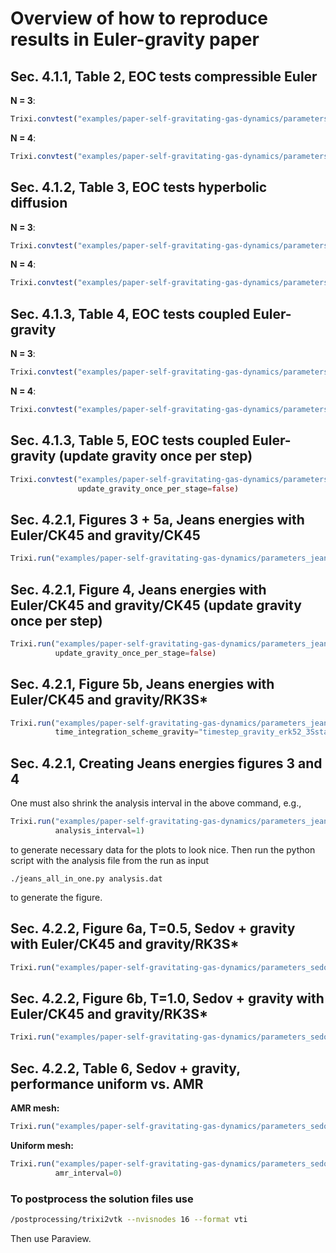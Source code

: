 # Overview of how to reproduce results in Euler-gravity paper

## Sec. 4.1.1, Table 2, EOC tests compressible Euler
**N = 3**:
```julia
Trixi.convtest("examples/paper-self-gravitating-gas-dynamics/parameters_eoc_test_euler.toml", 4)
```

**N = 4**:
```julia
Trixi.convtest("examples/paper-self-gravitating-gas-dynamics/parameters_eoc_test_euler.toml", 4, N=4)
```

## Sec. 4.1.2, Table 3, EOC tests hyperbolic diffusion
**N = 3**:
```julia
Trixi.convtest("examples/paper-self-gravitating-gas-dynamics/parameters_eoc_test_hyperbolic_diffusion.toml", 4)
```

**N = 4**:
```julia
Trixi.convtest("examples/paper-self-gravitating-gas-dynamics/parameters_eoc_test_hyperbolic_diffusion.toml", 4, N=4)
```

## Sec. 4.1.3, Table 4, EOC tests coupled Euler-gravity
**N = 3**:
```julia
Trixi.convtest("examples/paper-self-gravitating-gas-dynamics/parameters_eoc_test_coupled_euler_gravity.toml", 4)
```

**N = 4**:
```julia
Trixi.convtest("examples/paper-self-gravitating-gas-dynamics/parameters_eoc_test_coupled_euler_gravity.toml", 4, N=4)
```

## Sec. 4.1.3, Table 5, EOC tests coupled Euler-gravity (update gravity once per step)
```julia
Trixi.convtest("examples/paper-self-gravitating-gas-dynamics/parameters_eoc_test_coupled_euler_gravity.toml", 4,
               update_gravity_once_per_stage=false)
```

## Sec. 4.2.1, Figures 3 + 5a, Jeans energies with Euler/CK45 and gravity/CK45
```julia
Trixi.run("examples/paper-self-gravitating-gas-dynamics/parameters_jeans_instability.toml")
```

## Sec. 4.2.1, Figure 4, Jeans energies with Euler/CK45 and gravity/CK45 (update gravity once per step)
```julia
Trixi.run("examples/paper-self-gravitating-gas-dynamics/parameters_jeans_instability.toml",
          update_gravity_once_per_stage=false)
```

## Sec. 4.2.1, Figure 5b, Jeans energies with Euler/CK45 and gravity/RK3S*
```julia
Trixi.run("examples/paper-self-gravitating-gas-dynamics/parameters_jeans_instability.toml",
          time_integration_scheme_gravity="timestep_gravity_erk52_3Sstar!", cfl_gravity=1.2)
```

## Sec. 4.2.1, Creating Jeans energies figures 3 and 4
One must also shrink the analysis interval in the above command, e.g.,
```julia
Trixi.run("examples/paper-self-gravitating-gas-dynamics/parameters_jeans_instability.toml",
          analysis_interval=1)
```
to generate necessary data for the plots to look nice. Then run the python
script with the analysis file from the run as input
```
./jeans_all_in_one.py analysis.dat
```
to generate the figure.

## Sec. 4.2.2, Figure 6a, T=0.5, Sedov + gravity with Euler/CK45 and gravity/RK3S*
```julia
Trixi.run("examples/paper-self-gravitating-gas-dynamics/parameters_sedov_self_gravity.toml", t_end=0.5)
```

## Sec. 4.2.2, Figure 6b, T=1.0, Sedov + gravity with Euler/CK45 and gravity/RK3S*
```julia
Trixi.run("examples/paper-self-gravitating-gas-dynamics/parameters_sedov_self_gravity.toml")
```

## Sec. 4.2.2, Table 6, Sedov + gravity, performance uniform vs. AMR
**AMR mesh:**
```julia
Trixi.run("examples/paper-self-gravitating-gas-dynamics/parameters_sedov_self_gravity.toml")
```

**Uniform mesh:**
```julia
Trixi.run("examples/paper-self-gravitating-gas-dynamics/parameters_sedov_self_gravity.toml",
          amr_interval=0)
```

### To postprocess the solution files use
```bash
/postprocessing/trixi2vtk --nvisnodes 16 --format vti
```
Then use Paraview.
